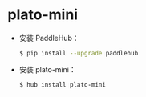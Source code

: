 # plato-mini
* 安装 PaddleHub：

    ```bash
    $ pip install --upgrade paddlehub
    ```

* 安装 plato-mini：

    ```bash
    $ hub install plato-mini
    ```
